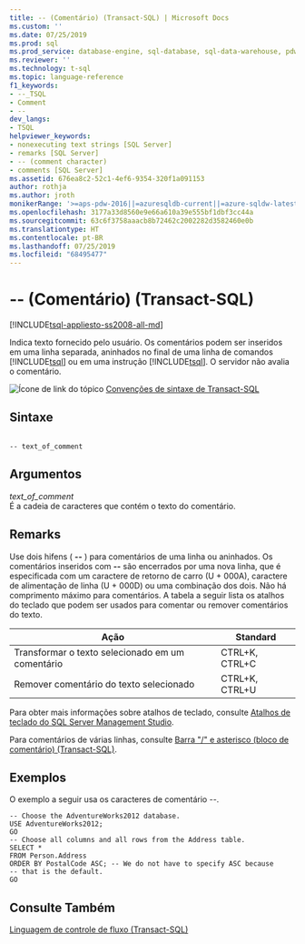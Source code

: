 ```yaml
---
title: -- (Comentário) (Transact-SQL) | Microsoft Docs
ms.custom: ''
ms.date: 07/25/2019
ms.prod: sql
ms.prod_service: database-engine, sql-database, sql-data-warehouse, pdw
ms.reviewer: ''
ms.technology: t-sql
ms.topic: language-reference
f1_keywords:
- --_TSQL
- Comment
- --
dev_langs:
- TSQL
helpviewer_keywords:
- nonexecuting text strings [SQL Server]
- remarks [SQL Server]
- -- (comment character)
- comments [SQL Server]
ms.assetid: 676ea8c2-52c1-4ef6-9354-320f1a091153
author: rothja
ms.author: jroth
monikerRange: '>=aps-pdw-2016||=azuresqldb-current||=azure-sqldw-latest||>=sql-server-2016||=sqlallproducts-allversions||>=sql-server-linux-2017||=azuresqldb-mi-current'
ms.openlocfilehash: 3177a33d8560e9e66a610a39e555bf1dbf3cc44a
ms.sourcegitcommit: 63c6f3758aaacb8b72462c2002282d3582460e0b
ms.translationtype: HT
ms.contentlocale: pt-BR
ms.lasthandoff: 07/25/2019
ms.locfileid: "68495477"
---
```

# <a name="---comment-transact-sql"></a>-- (Comentário) (Transact-SQL)
[!INCLUDE[tsql-appliesto-ss2008-all-md](../../includes/tsql-appliesto-ss2008-all-md.md)]

  Indica texto fornecido pelo usuário. Os comentários podem ser inseridos em uma linha separada, aninhados no final de uma linha de comandos [!INCLUDE[tsql](../../includes/tsql-md.md)] ou em uma instrução [!INCLUDE[tsql](../../includes/tsql-md.md)]. O servidor não avalia o comentário.  
  
 ![Ícone de link do tópico](../../database-engine/configure-windows/media/topic-link.gif "Ícone de link do tópico") [Convenções de sintaxe de Transact-SQL](../../t-sql/language-elements/transact-sql-syntax-conventions-transact-sql.md)  
  
## <a name="syntax"></a>Sintaxe  
  
```  
  
-- text_of_comment  
```  
  
## <a name="arguments"></a>Argumentos  
 *text_of_comment*  
 É a cadeia de caracteres que contém o texto do comentário.  
  
## <a name="remarks"></a>Remarks  
Use dois hifens ( **--** ) para comentários de uma linha ou aninhados. Os comentários inseridos com **--** são encerrados por uma nova linha, que é especificada com um caractere de retorno de carro (U + 000A), caractere de alimentação de linha (U + 000D) ou uma combinação dos dois. Não há comprimento máximo para comentários. A tabela a seguir lista os atalhos do teclado que podem ser usados para comentar ou remover comentários do texto.
  
|Ação|Standard|  
|------------|--------------|  
|Transformar o texto selecionado em um comentário|CTRL+K, CTRL+C|  
|Remover comentário do texto selecionado|CTRL+K, CTRL+U|  
  
 Para obter mais informações sobre atalhos de teclado, consulte [Atalhos de teclado do SQL Server Management Studio](../../tools/sql-server-management-studio/sql-server-management-studio-keyboard-shortcuts.md).  
  
 Para comentários de várias linhas, consulte [Barra "/" e asterisco &#40;bloco de comentário&#41; &#40;Transact-SQL&#41;](../../t-sql/language-elements/slash-star-comment-transact-sql.md).  
  
## <a name="examples"></a>Exemplos  
 O exemplo a seguir usa os caracteres de comentário --.  
  
```  
-- Choose the AdventureWorks2012 database.  
USE AdventureWorks2012;  
GO  
-- Choose all columns and all rows from the Address table.  
SELECT *  
FROM Person.Address  
ORDER BY PostalCode ASC; -- We do not have to specify ASC because   
-- that is the default.  
GO  
```  
  
## <a name="see-also"></a>Consulte Também  
 [Linguagem de controle de fluxo &#40;Transact-SQL&#41;](~/t-sql/language-elements/control-of-flow.md)  
  
  
